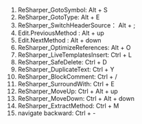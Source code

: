 [//]: # (#resharper keymaps)
1. ReSharper_GotoSymbol: Alt + S
2. ReSharper_GotoType: Alt + E
3. ReSharper_SwitchHeaderSource： Alt + ;
4. Edit.PreviousMethod : Alt + up
4. Edit.NextMethod : Alt + down
5. ReSharper_OptimizeReferences: Alt + O
6. ReSharper_LiveTemplatesInsert: Ctrl + L
7. ReSharper_SafeDelete: Ctrl + D
8. ReSharper_DuplicateText: Ctrl + Y
9. ReSharper_BlockComment: Ctrl + /
10. ReSharper_SurroundWith: Ctrl + E
11. ReSharper_MoveUp: Ctrl + Alt + up
12. ReSharper_MoveDown: Ctrl + Alt + down
13. ReSharper_ExtractMethod: Ctrl + M
14. navigate backward: Ctrl + -